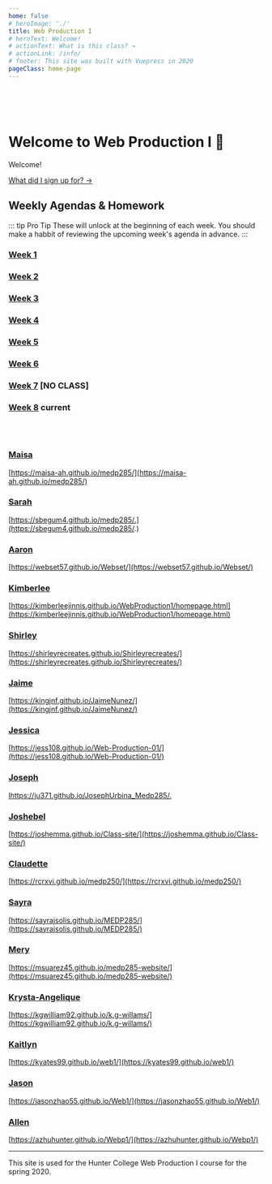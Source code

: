 ```yaml
---
home: false
# heroImage: './'
title: Web Production I
# heroText: Welcome!
# actionText: What is this class? →
# actionLink: /info/
# footer: This site was built with Vuepress in 2020
pageClass: home-page
---
```


<br><br><br>

# Welcome to Web Production I :wave:

Welcome! 

[What did I sign up for? →](./info/)

## Weekly Agendas & Homework 

::: tip Pro Tip
These will unlock at the beginning of each week. You should make a habbit of reviewing the upcoming week's agenda in advance.
:::

### [Week 1](./agendas/week-1)

### [Week 2](./agendas/week-2)

### [Week 3](./agendas/week-3) 

### [Week 4](./agendas/week-4) 

### [Week 5](./agendas/week-5)

### [Week 6](./agendas/week-6) 


### [Week 7](./agendas/week-7-disabled) [NO CLASS]

### [Week 8](./agendas/week-8-disabled)  <span class="current">current</span>
<!--
### [Week 9](./agendas/week-9-disabled)

### [Week 10](./agendas/week-10-disabled)

### [Week 11](./agendas/week-11-disabled)

### [Week 12](./agendas/week-12-disabled)

### [Week 13](./agendas/week-13-disabled)

### [Week 14](./agendas/week-14-disabled)

### [Week 15](./agendas/week-15-disabled) -->

<br><br>

<div v-for="i in 16">

### [Maisa](link_profile)

[https://maisa-ah.github.io/medp285/](https://maisa-ah.github.io/medp285/)

### [Sarah](link_profile)

[https://sbegum4.github.io/medp285/.](https://sbegum4.github.io/medp285/.)

### [Aaron](link_profile)

[https://webset57.github.io/Webset/](https://webset57.github.io/Webset/)

### [Kimberlee](link_profile)

[https://kimberleejinnis.github.io/WebProduction1/homepage.html](https://kimberleejinnis.github.io/WebProduction1/homepage.html)

### [Shirley](link_profile)

[https://shirleyrecreates.github.io/Shirleyrecreates/](https://shirleyrecreates.github.io/Shirleyrecreates/)

### [Jaime](link_profile)

[https://kingjnf.github.io/JaimeNunez/](https://kingjnf.github.io/JaimeNunez/)

### [Jessica](link_profile)

[https://jess108.github.io/Web-Production-01/](https://jess108.github.io/Web-Production-01/)

### [Joseph](link_profile)

[lhttps://ju371.github.io/JosephUrbina_Medp285/.](https://ju371.github.io/JosephUrbina_Medp285/.)

### [Joshebel](link_profile)

[https://joshemma.github.io/Class-site/](https://joshemma.github.io/Class-site/)

### [Claudette](link_profile)

[https://rcrxvi.github.io/medp250/](https://rcrxvi.github.io/medp250/)

### [Sayra](link_profile)

[https://sayrajsolis.github.io/MEDP285/](https://sayrajsolis.github.io/MEDP285/)

### [Mery](link_profile)

[https://msuarez45.github.io/medp285-website/](https://msuarez45.github.io/medp285-website/)

### [Krysta-Angelique](link_profile)

[https://kgwilliam92.github.io/k.g-willams/](https://kgwilliam92.github.io/k.g-willams/)

### [Kaitlyn](link_profile)

[https://kyates99.github.io/web1/](https://kyates99.github.io/web1/)

### [Jason](link_profile)

[https://jasonzhao55.github.io/Web1/](https://jasonzhao55.github.io/Web1/)

### [Allen](link_profile)

[https://azhuhunter.github.io/Webp1/](https://azhuhunter.github.io/Webp1/)

</div>

---

This site is used for the Hunter College Web Production I course for the spring 2020.

